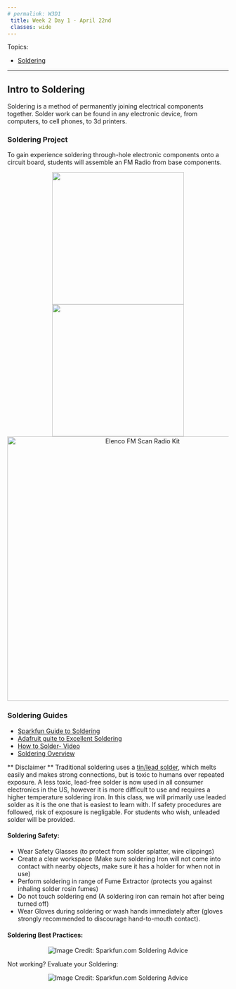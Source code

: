 ```yaml
---
# permalink: W3D1
 title: Week 2 Day 1 - April 22nd
 classes: wide
---
```


Topics:
- [Soldering](#soldering)

----------------------

<a name="soldering"></a>
## Intro to Soldering

Soldering is a method of permanently joining electrical components together. Solder work can be found in any electronic device, from computers, to cell phones, to 3d printers.

### Soldering Project

To gain experience soldering through-hole electronic components onto a circuit board, students will assemble an FM Radio from base components.

<p align="center">
<img width="300" src="/assets/images/radio/radio1.jpg">
<img width="300" src="/assets/images/radio/radio2.jpg">
<br>
<img width="600" src="/assets/images/radio/radio3.jpg" title="Elenco FM Scan Radio Kit">
</p>


### Soldering Guides

- [Sparkfun Guide to Soldering](https://learn.sparkfun.com/tutorials/how-to-solder-through-hole-soldering)
- [Adafruit guite to Excellent Soldering](https://learn.adafruit.com/adafruit-guide-excellent-soldering/tools)
- [How to Solder- Video](https://youtu.be/QKbJxytERvg)
- [Soldering Overview](https://www.makerspaces.com/how-to-solder/)


** Disclaimer ** Traditional soldering uses a [tin/lead solder](/assets/PDF/SolderMSDS.pdf), which melts easily and makes strong connections, but is toxic to humans over repeated exposure. A less toxic, lead-free solder is now used in all consumer electronics in the US, however it is more difficult to use and requires a higher temperature soldering iron. In this class, we will primarily use leaded solder as it is the one that is easiest to learn with. If safety procedures are followed, risk of exposure is negligable. For students who wish, unleaded solder will be provided. 

#### Soldering Safety:
- Wear Safety Glasses (to protect from solder splatter, wire clippings)
- Create a clear workspace (Make sure soldering Iron will not come into contact with nearby objects, make sure it has a holder for when not in use)
- Perform soldering in range of Fume Extractor (protects you against inhaling solder rosin fumes)
- Do not touch soldering end (A soldering iron can remain hot after being turned off)
- Wear Gloves during soldering or wash hands immediately after (gloves strongly recommended to discourage hand-to-mouth contact).

#### Soldering Best Practices:

<p align="center">
<img src="/assets/images/soldermethod.jpg"
title="Image Credit: Sparkfun.com Soldering Advice">
</p>

 Not working? Evaluate your Soldering:
 
 <p align="center">
 <img src="/assets/images/solderingresults.jpg"
 title="Image Credit: Sparkfun.com Soldering Advice">
 </p>


